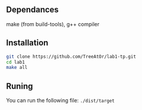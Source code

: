 ## Dependances 
 make (from build-tools), g++ compiler

## Installation
```bash
git clone https://github.com/TreeAtOr/lab1-tp.git
cd lab1
make all
```

## Runing
You can run the following file: `./dist/target`
